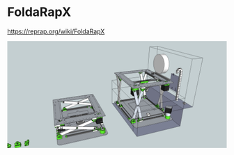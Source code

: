 # FoldaRapX

https://reprap.org/wiki/FoldaRapX

![In a nice suitcase](https://github.com/EmmanuelG/FoldarapX/blob/master/images/2019-03-18%20FoldaRapX.jpg "Base concept")